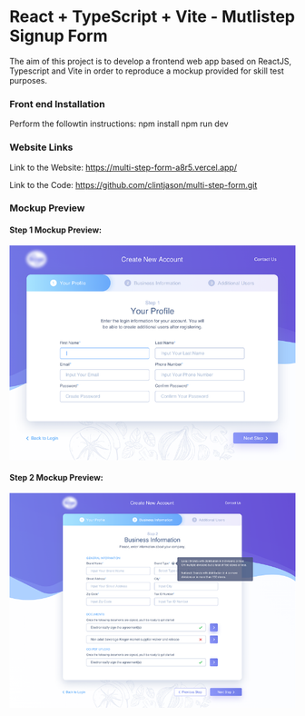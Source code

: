 # React + TypeScript + Vite - Mutlistep Signup Form #

The aim of this project is to develop a frontend web app based on ReactJS, Typescript and Vite in order to reproduce a mockup provided for skill test purposes.

### Front end Installation ###
Perform the followtin instructions:
npm install
npm run dev

### Website Links ###
Link to the Website: https://multi-step-form-a8r5.vercel.app/

Link to the Code: https://github.com/clintjason/multi-step-form.git


### Mockup Preview
#### Step 1 Mockup Preview:
![The Step 1 Mockup provided](https://github.com/clintjason/multi-step-form/blob/main/src/assets/create_account_step_1.png?raw=true)

#### Step 2 Mockup Preview:
![The Step 1 Mockup provided](https://github.com/clintjason/multi-step-form/blob/main/src/assets/create_account_step_2.png?raw=true)
